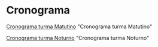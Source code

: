 # Cronograma

[Cronograma turma Matutino](<https://github.com/dalton-reis/disciplinaCgNot/blob/main/cg_cronograma_mat.pdf>) "Cronograma turma Matutino"  

[Cronograma turma Noturno](<https://github.com/dalton-reis/disciplinaCgNot/blob/main/cg_cronograma_not.pdf>) "Cronograma turma Noturno"  
